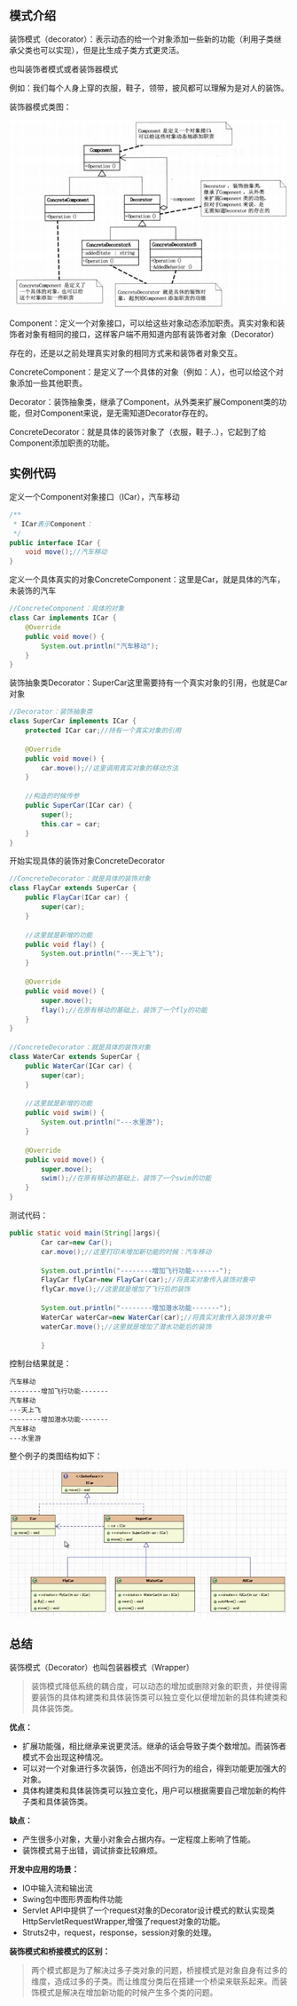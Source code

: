 ## 模式介绍

装饰模式（decorator）：表示动态的给一个对象添加一些新的功能（利用子类继承父类也可以实现），但是比生成子类方式更灵活。

也叫装饰者模式或者装饰器模式

例如：我们每个人身上穿的衣服，鞋子，领带，披风都可以理解为是对人的装饰。

装饰器模式类图：

![img.png](img.png)

Component：定义一个对象接口，可以给这些对象动态添加职责。真实对象和装饰者对象有相同的接口，这样客户端不用知道内部有装饰者对象（Decorator）

存在的，还是以之前处理真实对象的相同方式来和装饰者对象交互。

ConcreteComponent：是定义了一个具体的对象（例如：人），也可以给这个对象添加一些其他职责。

Decorator：装饰抽象类，继承了Component，从外类来扩展Component类的功能，但对Component来说，是无需知道Decorator存在的。

ConcreteDecorator：就是具体的装饰对象了（衣服，鞋子..），它起到了给Component添加职责的功能。

## 实例代码

定义一个Component对象接口（ICar），汽车移动

```java
/**
 * ICar表示Component：
 */
public interface ICar {
    void move();//汽车移动
}
```

定义一个具体真实的对象ConcreteComponent：这里是Car，就是具体的汽车，未装饰的汽车

```java
//ConcreteComponent：具体的对象
class Car implements ICar {
    @Override
    public void move() {
        System.out.println("汽车移动");
    }
}
```

装饰抽象类Decorator：SuperCar这里需要持有一个真实对象的引用，也就是Car对象

```java
//Decorator：装饰抽象类
class SuperCar implements ICar {
    protected ICar car;//持有一个真实对象的引用

    @Override
    public void move() {
        car.move();//这里调用真实对象的移动方法
    }

    //构造的时候传参
    public SuperCar(ICar car) {
        super();
        this.car = car;
    }
}
```

开始实现具体的装饰对象ConcreteDecorator

```java
//ConcreteDecorator：就是具体的装饰对象
class FlayCar extends SuperCar {
    public FlayCar(ICar car) {
        super(car);
    }

    //这里就是新增的功能
    public void flay() {
        System.out.println("---天上飞");
    }

    @Override
    public void move() {
        super.move();
        flay();//在原有移动的基础上，装饰了一个fly的功能
    }
}

//ConcreteDecorator：就是具体的装饰对象
class WaterCar extends SuperCar {
    public WaterCar(ICar car) {
        super(car);
    }

    //这里就是新增的功能
    public void swim() {
        System.out.println("---水里游");
    }

    @Override
    public void move() {
        super.move();
        swim();//在原有移动的基础上，装饰了一个swim的功能
    }
}
```

测试代码：

```java
public static void main(String[]args){
        Car car=new Car();
        car.move();//这里打印未增加新功能的时候：汽车移动

        System.out.println("--------增加飞行功能-------");
        FlayCar flyCar=new FlayCar(car);//将真实对象传入装饰对象中
        flyCar.move();//这里就是增加了飞行后的装饰

        System.out.println("--------增加潜水功能-------");
        WaterCar waterCar=new WaterCar(car);//将真实对象传入装饰对象中
        waterCar.move();//这里就是增加了潜水功能后的装饰

        }
```

控制台结果就是：

```text
汽车移动
--------增加飞行功能-------
汽车移动
---天上飞
--------增加潜水功能-------
汽车移动
---水里游
```

整个例子的类图结构如下：

![img_1.png](img_1.png)

## 总结

装饰模式（Decorator）也叫包装器模式（Wrapper）

> 装饰模式降低系统的耦合度，可以动态的增加或删除对象的职责，并使得需要装饰的具体构建类和具体装饰类可以独立变化以便增加新的具体构建类和具体装饰类。

**优点：**

- 扩展功能强，相比继承来说更灵活。继承的话会导致子类个数增加。而装饰者模式不会出现这种情况。
- 可以对一个对象进行多次装饰，创造出不同行为的组合，得到功能更加强大的对象。
- 具体构建类和具体装饰类可以独立变化，用户可以根据需要自己增加新的构件子类和具体装饰类。

**缺点：**

- 产生很多小对象，大量小对象会占据内存。一定程度上影响了性能。
- 装饰模式易于出错，调试排查比较麻烦。 

**开发中应用的场景：**

- IO中输入流和输出流
- Swing包中图形界面构件功能
- Servlet API中提供了一个request对象的Decorator设计模式的默认实现类HttpServletRequestWrapper,增强了request对象的功能。
- Struts2中，request，response，session对象的处理。

**装饰模式和桥接模式的区别：**

> 两个模式都是为了解决过多子类对象的问题，桥接模式是对象自身有过多的维度，造成过多的子类。而让维度分类后在搭建一个桥梁来联系起来。而装饰模式是解决在增加新功能的时候产生多个类的问题。


